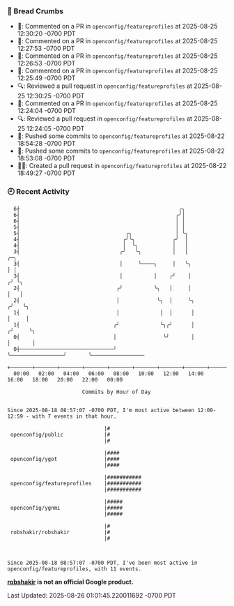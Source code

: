 ### 🍞 Bread Crumbs

 * 💬: Commented on a PR in  `openconfig/featureprofiles` at 2025-08-25 12:30:20 -0700 PDT
 * 💬: Commented on a PR in  `openconfig/featureprofiles` at 2025-08-25 12:27:53 -0700 PDT
 * 💬: Commented on a PR in  `openconfig/featureprofiles` at 2025-08-25 12:26:53 -0700 PDT
 * 💬: Commented on a PR in  `openconfig/featureprofiles` at 2025-08-25 12:25:49 -0700 PDT
 * 🔍: Reviewed a pull request in  `openconfig/featureprofiles` at 2025-08-25 12:30:25 -0700 PDT
 * 💬: Commented on a PR in  `openconfig/featureprofiles` at 2025-08-25 12:24:04 -0700 PDT
 * 🔍: Reviewed a pull request in  `openconfig/featureprofiles` at 2025-08-25 12:24:05 -0700 PDT
 * 🚢: Pushed some commits to `openconfig/featureprofiles` at 2025-08-22 18:54:28 -0700 PDT
 * 🚢: Pushed some commits to `openconfig/featureprofiles` at 2025-08-22 18:53:08 -0700 PDT
 * ✍🏼: Created a pull request in `openconfig/featureprofiles` at 2025-08-22 18:49:27 -0700 PDT

### 🕘 Recent Activity
```
  6┼                                                   ╭╮
  6┤                                                  ╭╯│
  6┤                                                  │ │
  5┤                                                  │ │
  5┤                                  ╭╮              │ ╰╮
  4┤                                 ╭╯╰╮            ╭╯  │
  4┤                                 │  ╰╮           │   │
  3┤                                ╭╯   ╰╮          │   │                      ╭─╮
  3┤                                │     ╰────╮     │   ╰╮                     │ │
  3┤                                │          │    ╭╯    │                    ╭╯ ╰╮
  2┤                               ╭╯          ╰╮   │     │                    │   │
  2┤                               │            ╰╮  │     ╰╮                  ╭╯   ╰╮
  1┤                               │             │  │      │                  │     │
  1┤                              ╭╯             ╰╮╭╯      │                 ╭╯     ╰╮
  0┤                              │               ╰╯       │                 │       │
  0┼──────────────────────────────╯                        ╰─────────────────╯       ╰─────────────────
    +───────+───────+───────+───────+───────+───────+───────+───────+───────+───────+───────+───────+────
  00:00   02:00   04:00   06:00   08:00   10:00   12:00   14:00   16:00   18:00   20:00   22:00   00:00   

						Commits by Hour of Day


Since 2025-08-18 08:57:07 -0700 PDT, I'm most active between 12:00-12:59 - with 7 events in that hour.

```



```
                               |#
 openconfig/public             |#
                               |#

                               |####
 openconfig/ygot               |####
                               |####

                               |###########
 openconfig/featureprofiles    |###########
                               |###########

                               |#####
 openconfig/ygnmi              |#####
                               |#####

                               |#
 robshakir/robshakir           |#
                               |#



Since 2025-08-18 08:57:07 -0700 PDT, I've been most active in openconfig/featureprofiles, with 11 events.

```
**[robshakir](mailto:robjs@google.com) is not an official Google product.**  


Last Updated: 2025-08-26 01:01:45.220011692 -0700 PDT
